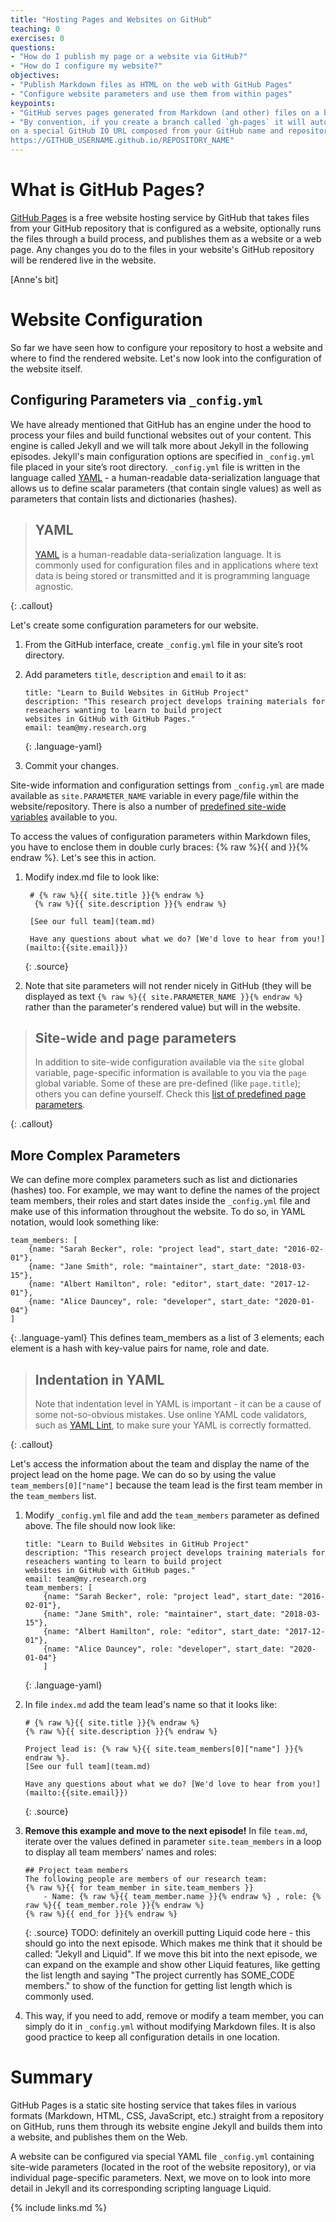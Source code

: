```yaml
---
title: "Hosting Pages and Websites on GitHub"
teaching: 0
exercises: 0
questions:
- "How do I publish my page or a website via GitHub?"
- "How do I configure my website?"
objectives:
- "Publish Markdown files as HTML on the web with GitHub Pages"
- "Configure website parameters and use them from within pages"
keypoints:
- "GitHub serves pages generated from Markdown (and other) files on a branch of a GitHub repository specified by the user"
- "By convention, if you create a branch called `gh-pages` it will automatically be published as a website by GitHub
on a special GitHub IO URL composed from your GitHub name and repository name as
https://GITHUB_USERNAME.github.io/REPOSITORY_NAME"
---
```


# What is GitHub Pages?
[GitHub Pages](https://docs.github.com/en/github/working-with-github-pages/about-github-pages) is a free website
hosting service by GitHub that takes files from your GitHub repository that is configured as a website,
optionally runs the files through a build process, and publishes them as a website or a web page.
Any changes you do to the files in your website's GitHub repository
will be rendered live in the website.

[Anne's bit]

# Website Configuration
So far we have seen how to configure your repository to host a website and where to find the rendered website. Let's
now look into the configuration of the website itself.

## Configuring Parameters via `_config.yml`
We have already mentioned that GitHub has an engine under the hood to process your files and
build functional websites out of your content.
This engine is called Jekyll and we will talk more about Jekyll in the following episodes.
Jekyll's main configuration options are specified in `_config.yml` file placed in your site’s root directory.
`_config.yml` file is written
in the language called [YAML](https://yaml.org/) - a human-readable data-serialization language that allows us to define scalar
parameters (that contain single values) as well as parameters that contain lists and dictionaries (hashes).

> ## YAML
>
> [YAML](https://yaml.org/) is a human-readable data-serialization language. It is commonly used for configuration files and in
> applications where text data is being stored or transmitted and it is programming language agnostic.
>
{: .callout}

Let's create some configuration parameters for our website.

1. From the GitHub interface, create `_config.yml` file in your site’s root directory.
2. Add parameters `title`, `description` and `email` to it as:

    ~~~
    title: "Learn to Build Websites in GitHub Project"
    description: "This research project develops training materials for reseachers wanting to learn to build project
    websites in GitHub with GitHub Pages."
    email: team@my.research.org
    ~~~
    {: .language-yaml}

3. Commit your changes.

Site-wide information and configuration settings from
`_config.yml` are made available as `site.PARAMETER_NAME` variable in every page/file within the website/repository.
There is also a number of
[predefined site-wide variables](https://jekyllrb.com/docs/variables#site-variables) available to you.

To access the values of configuration parameters within Markdown files, you have to enclose them in double curly
braces: {% raw %}{{ and  }}{% endraw %}. Let's see this in action.

1. Modify index.md file to look like:
   ~~~
    # {% raw %}{{ site.title }}{% endraw %}
     {% raw %}{{ site.description }}{% endraw %}

    [See our full team](team.md)

    Have any questions about what we do? [We'd love to hear from you!](mailto:{{site.email}})
   ~~~
   {: .source}

2. Note that site parameters will not render nicely in GitHub (they will be displayed as text
`{% raw %}{{ site.PARAMETER_NAME }}{% endraw %}` rather than the parameter's rendered value) but will in the website.

> ## Site-wide and page parameters
>
> In addition to site-wide configuration available via the `site` global variable, page-specific information is
> available to you via the `page` global variable. Some of these are pre-defined (like `page.title`);
> others you can define yourself. Check this [list of predefined page parameters](https://jekyllrb.com/docs/variables#page-variables).
>
{: .callout}

## More Complex Parameters

We can define more complex parameters such as list and dictionaries (hashes) too.
For example, we may want
to define the names of the project team members, their roles and start dates inside the `_config.yml` file
and make use of this information throughout the website. To do so, in YAML notation, would look something like:

~~~
team_members: [
    {name: "Sarah Becker", role: "project lead", start_date: "2016-02-01"},
    {name: "Jane Smith", role: "maintainer", start_date: "2018-03-15"},
    {name: "Albert Hamilton", role: "editor", start_date: "2017-12-01"},
    {name: "Alice Dauncey", role: "developer", start_date: "2020-01-04"}
]
~~~
{: .language-yaml}
This defines team_members as a list of 3 elements; each element is a hash with key-value pairs for name, role and date.

> ## Indentation in YAML
> Note that indentation level in YAML is important - it can be a cause of some not-so-obvious mistakes. Use online YAML
>code validators, such as [YAML Lint](http://www.yamllint.com/), to make sure your YAML is correctly formatted.
>
{: .callout}

Let's access the information about the team and display the name of the project lead on the home page. We can do so
by using the value `team_members[0]["name"]` because the team lead is the first team member in the `team_members`
list.

1. Modify `_config.yml` file and add the `team_members` parameter as defined above. The file should now look like:

    ~~~
    title: "Learn to Build Websites in GitHub Project"
    description: "This research project develops training materials for reseachers wanting to learn to build project
    websites in GitHub with GitHub pages."
    email: team@my.research.org
    team_members: [
        {name: "Sarah Becker", role: "project lead", start_date: "2016-02-01"},
        {name: "Jane Smith", role: "maintainer", start_date: "2018-03-15"},
        {name: "Albert Hamilton", role: "editor", start_date: "2017-12-01"},
        {name: "Alice Dauncey", role: "developer", start_date: "2020-01-04"}
        ]
    ~~~
    {: .language-yaml}

2. In file `index.md` add the team lead's name so that it looks like:

    ~~~
    # {% raw %}{{ site.title }}{% endraw %}
    {% raw %}{{ site.description }}{% endraw %}

    Project lead is: {% raw %}{{ site.team_members[0]["name"] }}{% endraw %}.
    [See our full team](team.md)

    Have any questions about what we do? [We'd love to hear from you!](mailto:{{site.email}})
    ~~~
    {: .source}

3. **Remove this example and move to the next episode!**
In file `team.md`, iterate over the values defined in parameter `site.team_members` in a loop to display all
team members' names and roles:

    ~~~
    ## Project team members
    The following people are members of our research team:
    {% raw %}{{ for team_member in site.team_members }}
        - Name: {% raw %}{{ team_member.name }}{% endraw %} , role: {% raw %}{{ team_member.role }}{% endraw %}
    {% raw %}{{ end_for }}{% endraw %}
    ~~~
    {: .source}
    TODO: definitely an overkill putting Liquid code here - this should go into the next episode. Which makes me
    think that it should be called: "Jekyll and Liquid". If we move this bit into the next episode, we can expand on the
    example and show other Liquid features, like getting the list length and saying "The project currently has
    SOME_CODE members." to show of the function for getting list length which is commonly used.

3. This way, if you need to add, remove or modify a team member, you can simply do it in `_config.yml` without modifying
Markdown files. It is also good practice to keep all configuration details in one location.

# Summary

GitHub Pages is a static site hosting service that takes files in various formats
(Markdown, HTML, CSS, JavaScript, etc.)
straight from a repository on GitHub, runs them through its website engine Jekyll and builds them into a website,
and publishes them on the Web.

A website can be configured via special YAML file `_config.yml`
containing site-wide parameters (located in the root of the website repository),
or via individual page-specific parameters. Next, we move on to look into more detail in
Jekyll and its corresponding scripting language Liquid.

{% include links.md %}
